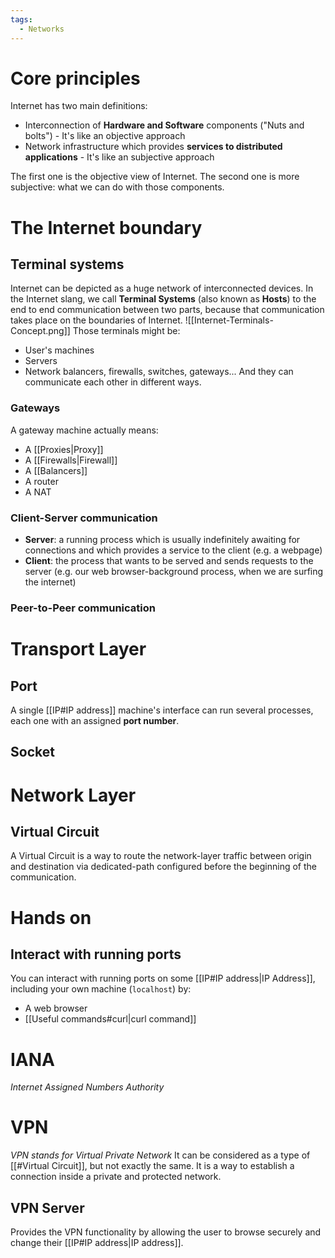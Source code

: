 ```yaml
---
tags:
  - Networks
---
```

# Core principles
Internet has two main definitions:

- Interconnection of **Hardware and Software** components ("Nuts and bolts") - It's like an objective approach
- Network infrastructure which provides **services to distributed applications** - It's like an subjective approach

The first one is the objective view of Internet. The second one is more subjective: what we can do with those components.
# The Internet boundary
## Terminal systems
Internet can be depicted as a huge network of interconnected devices. In the Internet slang, we call **Terminal Systems** (also known as **Hosts**) to the end to end communication between two parts, because that communication takes place on the boundaries of Internet.
![[Internet-Terminals-Concept.png]]
Those terminals might be:
- User's machines
- Servers
- Network balancers, firewalls, switches, gateways...
And they can communicate each other in different ways.
### Gateways
A gateway machine actually means:
- A [[Proxies|Proxy]]
- A [[Firewalls|Firewall]]
- A [[Balancers]]
- A router
- A NAT
### Client-Server communication
- **Server**: a running process which is usually indefinitely awaiting for connections and which provides a service to the client (e.g. a webpage)
- **Client**: the process that wants to be served and sends requests to the server (e.g. our web browser-background process, when we are surfing the internet)
### Peer-to-Peer communication


# Transport Layer
## Port
A single [[IP#IP address]] machine's interface can run several processes, each one with an assigned **port number**.
## Socket

# Network Layer
## Virtual Circuit
A Virtual Circuit is a way to route the network-layer traffic between origin and destination via dedicated-path configured before the beginning of the communication.
# Hands on
## Interact with running ports
You can interact with running ports on some [[IP#IP address|IP Address]], including your own machine (```localhost```) by:
- A web browser
- [[Useful commands#curl|curl command]]
# IANA
_Internet Assigned Numbers Authority_
# VPN
_VPN stands for Virtual Private Network_
It can be considered as a type of [[#Virtual Circuit]], but not exactly the same.
It is a way to establish a connection inside a private and protected network.
## VPN Server
Provides the VPN functionality by allowing the user to browse securely and change their [[IP#IP address|IP address]].


